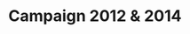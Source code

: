 ---
layout: project
title: Campaign 2012 & 2014
permalink: /projects/campaign-2012/
directlink: true
subhead: Election coverage, 2012, 2014
link: http://apps.mprnews.org/election2014/
image: election2104.jpg
excerpt: <p>Prior to the election, I redesigned and modernized tools such as <a href="http://minnesota.publicradio.org/projects/ongoing/select_a_candidate/">Select A Candidate</a> and <a href="http://apps.mprnews.org/polling_place/">Polling Place Finder</a>. I also prepared our results pages for election night, which were responsive and built using Google maps & fusion tables.</p> 

---